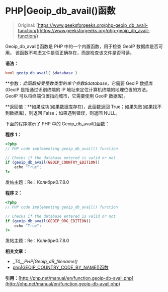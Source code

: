 # PHP|Geoip_db_avail()函数

> Original: [https://www.geeksforgeeks.org/php-geoip_db_avail-function/](https://www.geeksforgeeks.org/php-geoip_db_avail-function/)

Geoip_db_avail()函数是 PHP 中的一个内置函数，用于检查 GeoIP 数据库是否可用。 该函数不考虑文件是否正确存在，而是检查该文件是否可读。

**语法：**

```php
bool geoip_db_avail( $database )
```

**参数：**此函数接受整数类型的单个参数*$database*，它需要 GeoIP 数据库(GeoIP 是指通过识别终端的 IP 地址来定位计算机终端的地理位置的方法。 GeoIP 可以将终端位置指向城市，它需要使用 GeoIP 数据库)。

**返回值：**如果成功(如果数据库存在)，此函数返回 True；如果失败(如果找不到数据库)，则返回 False；如果遇到错误，则返回 NULL。

下面的程序演示了 PHP 中的 Geoip_db_avail()函数：

**程序 1：**

```php
<?php
// PHP code implementing geoip_db_avail() function

// Checks if the database entered is valid or not
if (geoip_db_avail(GEOIP_COUNTRY_EDITION))
    echo "True";
?>
```

发帖主题：Re：Колибри0.7.8.0

**程序 2：**

```php
<?php
// PHP code implementing geoip_db_avail() function

// Checks if the database entered is valid or not
if (geoip_db_avail(GEOIP_ORG_EDITION))
    echo "True";
?>
```

发帖主题：Re：Колибри0.7.8.0

**相关文章：**

*   __T0__PHP|Geoip_dB_filename()_
*   [php|GEOIP_COUNTRY_CODE_BY_NAME()函数](https://www.geeksforgeeks.org/php-geoip_country_code_by_name-function/)

**引用：**[http://php.net/manual/en/function.geoip-db-avail.php](http://php.net/manual/en/function.geoip-db-avail.php)